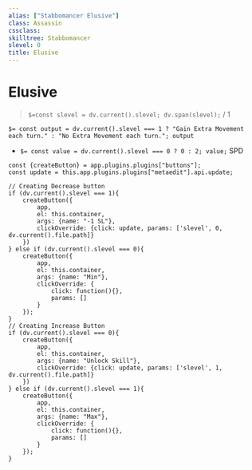 ```yaml
---
alias: ["Stabbomancer Elusive"]
class: Assassin
cssclass: 
skilltree: Stabbomancer
slevel: 0
title: Elusive
---
```


# Elusive
> `$=const slevel = dv.current().slevel; dv.span(slevel);` / 1

`$= const output = dv.current().slevel === 1 ? "Gain Extra Movement each turn." : "No Extra Movement each turn."; output`

- `$= const value = dv.current().slevel === 0 ? 0 : 2; value;` SPD

```dataviewjs
const {createButton} = app.plugins.plugins["buttons"];
const update = this.app.plugins.plugins["metaedit"].api.update;

// Creating Decrease button
if (dv.current().slevel === 1){
    createButton({
        app,
        el: this.container,
        args: {name: "-1 SL"}, 
        clickOverride: {click: update, params: ['slevel', 0, dv.current().file.path]}
    })
} else if (dv.current().slevel === 0){
    createButton({
        app,
        el: this.container,
        args: {name: "Min"}, 
        clickOverride: {
            click: function(){},
            params: []
        }
    });
}
// Creating Increase Button
if (dv.current().slevel === 0){
    createButton({
        app,
        el: this.container,
        args: {name: "Unlock Skill"}, 
        clickOverride: {click: update, params: ['slevel', 1, dv.current().file.path]}
    })
} else if (dv.current().slevel === 1){
    createButton({
        app,
        el: this.container,
        args: {name: "Max"}, 
        clickOverride: {
            click: function(){},
            params: []
        }
    });
}
```